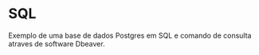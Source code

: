 # SQL

Exemplo de uma base de dados Postgres em SQL e comando de consulta atraves de software Dbeaver.
